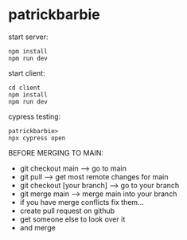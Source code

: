 # patrickbarbie

start server:
```
npm install
npm run dev
```

start client:
```
cd client
npm install
npm run dev
```

cypress testing:
```
patrickbarbie>
npx cypress open
```

BEFORE MERGING TO MAIN:
- git checkout main --> go to main
- git pull --> get most remote changes for main
- git checkout [your branch] --> go to your branch
- git merge main --> merge main into your branch
- if you have merge conflicts fix them...
- create pull request on github
- get someone else to look over it
- and merge
